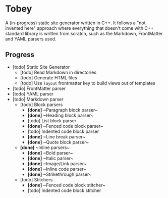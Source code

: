 # Tobey

A (in-progress) static site generator written in C++. It follows a "not invented here" approach where everything that doesn't come with C++ standard library is written from scratch, such as the Markdown, FrontMatter and YAML parsers used.

## Progress

- [todo] Static Site Generator
  - [todo] Read Markdown in directories
  - [todo] Generate HTML files
  - [todo] Use `layout` frontmatter key to build views out of templates
- [todo] FrontMatter parser
- [todo] YAML parser
- [todo] Markdown parser
  - [todo] Block parsers
    - **[done]** ~Paragraph block parser~
    - **[done]** ~Heading block parser~
    - [todo] List block parser
    - **[done]** ~Fenced code block parser~
    - [todo] Indented code block parser
    - **[done]** ~Line break parser~
    - **[done]** ~Quote block parser~
  - **[done]** ~Inline parsers~
    - **[done]** ~Bold parser~
    - **[done]** ~Italic parser~
    - **[done]** ~Image/Link parser~
    - **[done]** ~Inline code parser~
    - **[done]** ~Strikethrough parser~
  - [todo] Stitchers
    - **[done]** ~Fenced code block stitcher~
    - [todo] Indented code block stitcher
